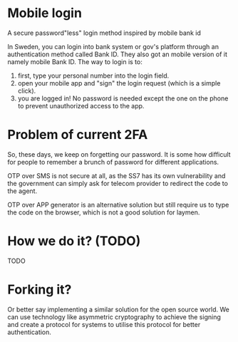 # Mobile login
A secure password"less" login method inspired by mobile bank id

In Sweden, you can login into bank system or gov's platform through an authentication method called Bank ID. They also got an mobile version of it namely mobile Bank ID.
The way to login is to:

1. first, type your personal number into the login field.
2. open your mobile app and "sign" the login request (which is a simple click).
3. you are logged in! No password is needed except the one on the phone to prevent unauthorized access to the app.

# Problem of current 2FA
So, these days, we keep on forgetting our password. It is some how difficult for people to remember a brunch of password for different applications.

OTP over SMS is not secure at all, as the SS7 has its own vulnerability and the government can simply ask for telecom provider to redirect the code to the agent.

OTP over APP generator is an alternative solution but still require us to type the code on the browser, which is not a good solution for laymen. 

# How we do it? (TODO)
TODO

# Forking it?
Or better say implementing a similar solution for the open source world.
We can use technology like asymmetric cryptography to achieve the signing and create a protocol  for systems to utilise this protocol for better authentication. 




